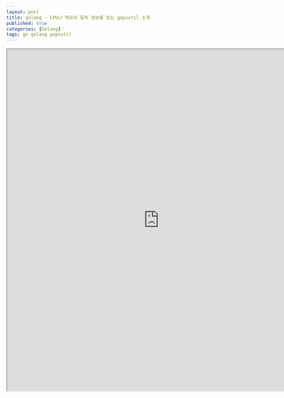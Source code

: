 ```yaml
---
layout: post
title: golang - CPU나 메모리 등의 정보를 얻는 gopsutil 소개
published: true
categories: [Golang]
tags: go golang gopsutil
---
```

<iframe width="800" height="900" src="https://docs.google.com/document/d/e/2PACX-1vQHApIOVpjqrnBoyJMyBwQZZGOffUhF0trno8fnzTsO4Mn57YQmpVJH8UJ3JENi7H2BtGN418CBKDPq/pub?embedded=true"></iframe>    
  